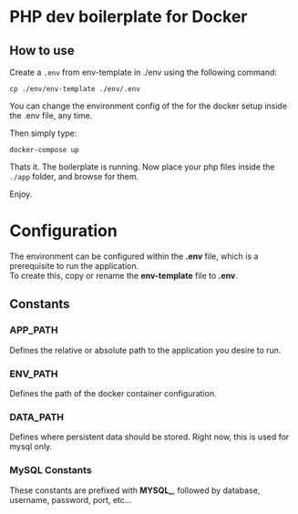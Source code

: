 # PHP dev boilerplate for Docker

## How to use

Create a `.env` from env-template in ./env using the following command:

```
cp ./env/env-template ./env/.env
```

You can change the environment config of the for the docker setup inside the .env file, any time.

Then simply type:  

```
docker-compose up
```

Thats it. The boilerplate is running. Now place your php files inside the `./app` folder, and browse for them.


Enjoy.

# Configuration

The environment can be configured within the **.env** file, which is a prerequisite to run the application.  
To create this, copy or rename the **env-template** file to **.env**.

## Constants

### APP_PATH

Defines the relative or absolute path to the application you desire to run.

### ENV_PATH

Defines the path of the docker container configuration.

### DATA_PATH

Defines where persistent data should be stored. Right now, this is used for mysql only.

### MySQL Constants

These constants are prefixed with **MYSQL_**, followed by database, username, password, port, etc...
